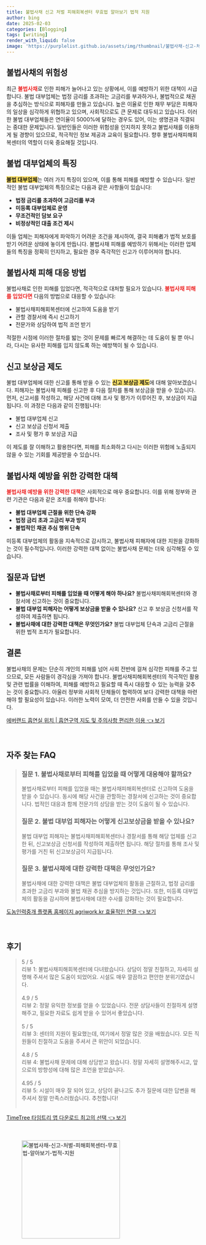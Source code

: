 ```yaml
---
title: 불법사채 신고 처벌 피해회복센터 무효법 알아보기 법적 지원
author: bing
date: 2025-02-03
categories: [Blogging]
tags: [writing]
render_with_liquid: false
image: 'https://purplelist.github.io/assets/img/thumbnail/불법사채-신고-처벌-피해회복센터-무효법-알아보기-법적-지원.webp'
---
```



<h2 id='불법사채의 위험성'>불법사채의 위험성</h2>

<p>최근 <b><span style="color: #ee2323;">불법사채</span></b>로 인한 피해가 늘어나고 있는 상황에서, 이를 예방하기 위한 대책이 시급합니다. 불법 대부업체는 법정 금리를 초과하는 고금리를 부과하거나, 불법적으로 채권을 추심하는 방식으로 피해자를 만들고 있습니다. 높은 이율로 인한 채무 부담은 피해자의 일상을 심각하게 위협하고 있으며, 사회적으로도 큰 문제로 대두되고 있습니다. 이러한 불법 대부업체들은 연이율이 5000%에 달하는 경우도 있어, 이는 생명권과 직결되는 중대한 문제입니다. 일반인들은 이러한 위험성을 인지하지 못하고 불법사채를 이용하게 될 경향이 있으므로, 적극적인 정보 제공과 교육이 필요합니다. 향후 불법사채피해회복센터의 역할이 더욱 중요해질 것입니다.</p>

<h2 id='불법 대부업체의 특징'>불법 대부업체의 특징</h2>

<p><b><span style="background-color: #ffe066;">불법 대부업체</span></b>는 여러 가지 특징이 있으며, 이를 통해 피해를 예방할 수 있습니다. 일반적인 불법 대부업체의 특징으로는 다음과 같은 사항들이 있습니다:</p>

<ul>
    <li><b>법정 금리를 초과하여 고금리를 부과</b></li>
    <li><b>미등록 대부업체로 운영</b></li>
    <li><b>무조건적인 담보 요구</b></li>
    <li><b>비정상적인 대출 조건 제시</b></li>
</ul>

<p>이들 업체는 피해자에게 파악하기 어려운 조건을 제시하여, 결국 피해者가 법적 보호를 받기 어려운 상태에 놓이게 만듭니다. 불법사채 피해를 예방하기 위해서는 이러한 업체들의 특징을 정확히 인지하고, 필요한 경우 즉각적인 신고가 이루어져야 합니다.</p>

<h2 id='불법사채 피해 대응 방법'>불법사채 피해 대응 방법</h2>

<p>불법사채로 인한 피해를 입었다면, 적극적으로 대처할 필요가 있습니다. <b><span style="color: #ee2323;">불법사채 피해를 입었다면</span></b> 다음의 방법으로 대응할 수 있습니다:</p>

<ul>
    <li>불법사채피해회복센터에 신고하여 도움을 받기</li>
    <li>관할 경찰서에 즉시 신고하기</li>
    <li>전문가와 상담하여 법적 조언 받기</li>
</ul>

<p>적절한 시점에 이러한 절차를 밟는 것이 문제를 빠르게 해결하는 데 도움이 될 뿐 아니라, 다시는 유사한 피해를 입지 않도록 하는 예방책이 될 수 있습니다.</p>

<h2 id='신고 보상금 제도'>신고 보상금 제도</h2>

<p>불법 대부업체에 대한 신고를 통해 받을 수 있는 <b><span style="background-color: #ffe066;">신고 보상금 제도</span></b>에 대해 알아보겠습니다. 피해자는 불법사채 피해를 신고한 후 다음 절차를 통해 보상금을 받을 수 있습니다. 먼저, 신고서를 작성하고, 해당 사건에 대해 조사 및 평가가 이루어진 후, 보상금이 지급됩니다. 이 과정은 다음과 같이 진행됩니다:</p>

<ul>
    <li>불법 대부업체 신고</li>
    <li>신고 보상금 신청서 제출</li>
    <li>조사 및 평가 후 보상금 지급</li>
</ul>

<p>이 제도를 잘 이해하고 활용한다면, 피해를 최소화하고 다시는 이러한 위험에 노출되지 않을 수 있는 기회를 제공받을 수 있습니다.</p>

<h2 id='불법사채 예방을 위한 강력한 대책'>불법사채 예방을 위한 강력한 대책</h2>

<p><b><span style="color: #ee2323;">불법사채 예방을 위한 강력한 대책</span></b>은 사회적으로 매우 중요합니다. 이를 위해 정부와 관련 기관은 다음과 같은 조치를 취해야 합니다:</p>

<ul>
    <li><b>불법 대부업체 근절을 위한 단속 강화</b></li>
    <li><b>법정 금리 초과 고금리 부과 방지</b></li>
    <li><b>불법적인 채권 추심 행위 단속</b></li>
</ul>

<p>미등록 대부업체의 활동을 지속적으로 감시하고, 불법사채 피해자에 대한 지원을 강화하는 것이 필수적입니다. 이러한 강력한 대책 없이는 불법사채 문제는 더욱 심각해질 수 있습니다.</p>

<h2 id='질문과 답변'>질문과 답변</h2>

<ul>
    <li><b>불법사채로부터 피해를 입었을 때 어떻게 해야 하나요?</b> 불법사채피해회복센터와 경찰서에 신고하는 것이 중요합니다.</li>
    <li><b>불법 대부업 피해자는 어떻게 보상금을 받을 수 있나요?</b> 신고 후 보상금 신청서를 작성하여 제출하면 됩니다.</li>
    <li><b>불법사채에 대한 강력한 대책은 무엇인가요?</b> 불법 대부업체 단속과 고금리 근절을 위한 법적 조치가 필요합니다.</li>
</ul>

<h2 id='결론'>결론</h2>

<p>불법사채의 문제는 단순히 개인의 피해를 넘어 사회 전반에 걸쳐 심각한 피해를 주고 있으므로, 모든 사람들이 경각심을 가져야 합니다. 불법사채피해회복센터의 적극적인 활용 및 관련 법률을 이해하여, 피해를 예방하고 필요할 때 즉시 대응할 수 있는 능력을 갖추는 것이 중요합니다. 아울러 정부와 사회적 단체들이 협력하여 보다 강력한 대책을 마련해야 할 필요성이 있습니다. 이러한 노력이 모여, 더 안전한 사회를 만들 수 있을 것입니다.</p>


<p><a class="click-button" title="에버랜드 흡연실 위치 | 흡연구역 지도 및 주의사항 편리한 이용" href="https://purplelist.github.io/posts/%EC%97%90%EB%B2%84%EB%9E%9C%EB%93%9C-%ED%9D%A1%EC%97%B0%EC%8B%A4-%EC%9C%84%EC%B9%98-%ED%9D%A1%EC%97%B0%EA%B5%AC%EC%97%AD-%EC%A7%80%EB%8F%84-%EB%B0%8F-%EC%A3%BC%EC%9D%98%EC%82%AC%ED%95%AD-%ED%8E%B8%EB%A6%AC%ED%95%9C-%EC%9D%B4%EC%9A%A9/" rel="dofollow">에버랜드 흡연실 위치 | 흡연구역 지도 및 주의사항 편리한 이용 👈 보기</a></p><br>
<h2 id='자주_찾는_FAQ'>자주 찾는 FAQ</h2>
<div itemscope="" itemtype="https://schema.org/FAQPage"> 
<blockquote> 
<div itemscope="" itemprop="mainEntity" itemtype="https://schema.org/Question"> 
<h3 itemprop="name">질문 1. 불법사채로부터 피해를 입었을 때 어떻게 대응해야 할까요?</h3> 
<div itemscope="" itemprop="acceptedAnswer" itemtype="https://schema.org/Answer"> 
<span itemprop="text"> 
<p>불법사채로부터 피해를 입었을 때는 불법사채피해회복센터로 신고하여 도움을 받을 수 있습니다. 동시에 해당 사건을 관할하는 경찰서에 신고하는 것이 중요합니다. 법적인 대응과 함께 전문가의 상담을 받는 것이 도움이 될 수 있습니다.</p> 
</span> 
</div> 
</div> 
<div itemscope="" itemprop="mainEntity" itemtype="https://schema.org/Question"> 
<h3 itemprop="name">질문 2. 불법 대부업 피해자는 어떻게 신고보상금을 받을 수 있나요?</h3> 
<div itemscope="" itemprop="acceptedAnswer" itemtype="https://schema.org/Answer"> 
<span itemprop="text"> 
<p>불법 대부업 피해자는 불법사채피해회복센터나 경찰서를 통해 해당 업체를 신고한 뒤, 신고보상금 신청서를 작성하여 제출하면 됩니다. 해당 절차를 통해 조사 및 평가를 거친 뒤 신고보상금이 지급됩니다.</p> 
</span> 
</div> 
</div> 
<div itemscope="" itemprop="mainEntity" itemtype="https://schema.org/Question"> 
<h3 itemprop="name">질문 3. 불법사채에 대한 강력한 대책은 무엇인가요?</h3> 
<div itemscope="" itemprop="acceptedAnswer" itemtype="https://schema.org/Answer"> 
<span itemprop="text"> 
<p>불법사채에 대한 강력한 대책은 불법 대부업체의 활동을 근절하고, 법정 금리를 초과한 고금리 부과와 불법 채권 추심을 방지하는 것입니다. 또한, 미등록 대부업체의 활동을 감시하며 불법사채에 대한 수사를 강화하는 것이 필요합니다.</p> 
</span> 
</div> 
</div> 
</blockquote> 
</div>
<p><a class="click-button" title="도농인력중개 플랫폼 홈페이지 agriwork.kr 효율적인 연결" href="https://purplelist.github.io/posts/%EB%8F%84%EB%86%8D%EC%9D%B8%EB%A0%A5%EC%A4%91%EA%B0%9C-%ED%94%8C%EB%9E%AB%ED%8F%BC-%ED%99%88%ED%8E%98%EC%9D%B4%EC%A7%80-agriwork.kr-%ED%9A%A8%EC%9C%A8%EC%A0%81%EC%9D%B8-%EC%97%B0%EA%B2%B0/" rel="dofollow">도농인력중개 플랫폼 홈페이지 agriwork.kr 효율적인 연결 👈 보기</a></p><br>
<h2 id='후기'>후기</h2>
<div itemscope itemtype="https://schema.org/Product">
  <blockquote>
  <div itemprop="review" itemscope itemtype="https://schema.org/Review">
      <div itemprop="reviewRating" itemscope itemtype="https://schema.org/Rating"> <span itemprop="ratingValue">5</span> / <span itemprop="bestRating">5</span> </div>
      <span itemprop="reviewBody">리뷰 1: 불법사채피해회복센터에 다녀왔습니다. 상담이 정말 친절하고, 자세히 설명해 주셔서 많은 도움이 되었어요. 시설도 매우 깔끔하고 편안한 분위기였습니다.</span>
  </div>
  <br>
  <div itemprop="review" itemscope itemtype="https://schema.org/Review">
      <div itemprop="reviewRating" itemscope itemtype="https://schema.org/Rating"> <span itemprop="ratingValue">4.9</span> / <span itemprop="bestRating">5</span> </div>
      <span itemprop="reviewBody">리뷰 2: 정말 유익한 정보를 얻을 수 있었습니다. 전문 상담사들이 친절하게 설명해주고, 필요한 자료도 쉽게 받을 수 있어서 좋았습니다.</span>
  </div>
  <br>
  <div itemprop="review" itemscope itemtype="https://schema.org/Review">
      <div itemprop="reviewRating" itemscope itemtype="https://schema.org/Rating"> <span itemprop="ratingValue">5</span> / <span itemprop="bestRating">5</span> </div>
      <span itemprop="reviewBody">리뷰 3: 센터의 지원이 필요했는데, 여기에서 정말 많은 것을 배웠습니다. 모든 직원들이 친절하고 도움을 주셔서 큰 위안이 되었습니다.</span>
  </div>
  <br>
  <div itemprop="review" itemscope itemtype="https://schema.org/Review">
      <div itemprop="reviewRating" itemscope itemtype="https://schema.org/Rating"> <span itemprop="ratingValue">4.8</span> / <span itemprop="bestRating">5</span> </div>
      <span itemprop="reviewBody">리뷰 4: 불법사채 문제에 대해 상담받고 왔습니다. 정말 자세히 설명해주시고, 앞으로의 방향성에 대해 많은 조언을 받았습니다.</span>
  </div>
  <br>
  <div itemprop="review" itemscope itemtype="https://schema.org/Review">
      <div itemprop="reviewRating" itemscope itemtype="https://schema.org/Rating"> <span itemprop="ratingValue">4.95</span> / <span itemprop="bestRating">5</span> </div>
      <span itemprop="reviewBody">리뷰 5: 시설이 매우 잘 되어 있고, 상담이 끝나고도 추가 질문에 대한 답변을 해주셔서 정말 만족스러웠습니다. 추천합니다!</span>
  </div>
  <br>
  </blockquote>
</div>
<p><a class="click-button" title="TimeTree 타임트리 앱 다운로드 최고의 선택" href="https://purplelist.github.io/posts/TimeTree-%ED%83%80%EC%9E%84%ED%8A%B8%EB%A6%AC-%EC%95%B1-%EB%8B%A4%EC%9A%B4%EB%A1%9C%EB%93%9C-%EC%B5%9C%EA%B3%A0%EC%9D%98-%EC%84%A0%ED%83%9D/" rel="dofollow">TimeTree 타임트리 앱 다운로드 최고의 선택 👈 보기</a></p><br>
<figure class="image"><img src="https://purplelist.github.io/assets/img/thumbnail/불법사채-신고-처벌-피해회복센터-무효법-알아보기-법적-지원.webp" alt="불법사채-신고-처벌-피해회복센터-무효법-알아보기-법적-지원" width="256" height="256"></figure>